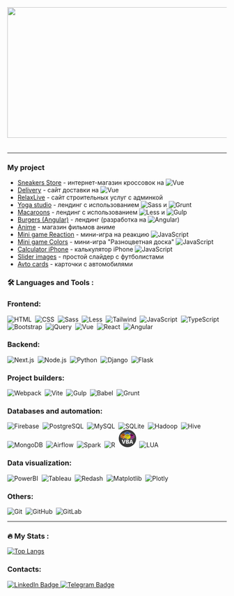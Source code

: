 <div id="header" align="center">
  <div align="center">
    <img src="https://media.giphy.com/media/dWesBcTLavkZuG35MI/giphy.gif" width="600" height="300"/>
  </div>
  <img src="https://komarev.com/ghpvc/?username=PSKutergin&style=flat-square&color=blue" alt=""/>
</div>

<!--
**PSKutergin/PSKutergin** is a ✨ _special_ ✨ repository because its `README.md` (this file) appears on your GitHub profile.

Here are some ideas to get you started:

- 🔭 I’m currently working on ...
- 🌱 I’m currently learning ...
- 👯 I’m looking to collaborate on ...
- 🤔 I’m looking for help with ...
- 💬 Ask me about ...
- 📫 How to reach me: ...
- 😄 Pronouns: ...
- ⚡ Fun fact: ...
-->

---

### My project

+ [Sneakers Store](https://pskutergin.github.io/vue-sneakers/) - интернет-магазин кроссовок на <img src="https://skillicons.dev/icons?i=vue" title="Vue" alt="Vue" width="20" height="20"/>&nbsp; </br>
+ [Delivery](https://pskutergin.github.io/vue-delivery/) - сайт доставки на <img src="https://skillicons.dev/icons?i=vue" title="Vue" alt="Vue" width="20" height="20"/>&nbsp; </br>
+ [RelaxLive](https://pskutergin.github.io/RelaxLive/) - сайт строительных услуг с админкой </br>
+ [Yoga studio](https://pskutergin.github.io/soulYoga/) - лендинг с использованием <img src="https://skillicons.dev/icons?i=sass" title="Sass" alt="Sass" width="20" height="20"/> и <img src="https://cdn.icon-icons.com/icons2/2415/PNG/512/grunt_original_logo_icon_146488.png" title="Grunt" alt="Grunt" width="20" height="20"/> </br>
+ [Macaroons](https://pskutergin.github.io/Macaroons/) - лендинг с использованием <img src="https://cdn.icon-icons.com/icons2/2415/PNG/512/less_plain_wordmark_logo_icon_146437.png" title="Less" alt="Less" width="20" height="20"/> и <img src="https://skillicons.dev/icons?i=gulp" title="Gulp" alt="Gulp" width="20" height="20"/> </br>
+ [Burgers (Angular)](https://pskutergin.github.io/burgers/) - лендинг (разработка на <img src="https://skillicons.dev/icons?i=angular" title="Angular" alt="Angular" width="20" height="20"/>) </br>
+ [Anime](https://pskutergin.github.io/Anime/) - магазин фильмов аниме </br>
+ [Mini game Reaction](https://pskutergin.github.io/AIM_Game/) - мини-игра на реакцию <img src="https://skillicons.dev/icons?i=js" title="JavaScript" alt="JavaScript" width="20" height="20"/> </br>
+ [Mini game Colors](https://pskutergin.github.io/Mini_game/) - мини-игра "Разноцветная доска" <img src="https://skillicons.dev/icons?i=js" title="JavaScript" alt="JavaScript" width="20" height="20"/> </br>
+ [Calculator iPhone](https://pskutergin.github.io/iPhone_Calc/) - калькулятор iPhone <img src="https://skillicons.dev/icons?i=js" title="JavaScript" alt="JavaScript" width="20" height="20"/> </br>
+ [Slider images](https://pskutergin.github.io/Slider_img/) - простой слайдер с футболистами </br>
+ [Avto cards](https://pskutergin.github.io/Cards/) - карточки с автомобилями </br>

### :hammer_and_wrench: Languages and Tools :
<div>
  <div>
    <h3>Frontend:</h3>
    <img src="https://skillicons.dev/icons?i=html" title="HTML5" alt="HTML" width="40" height="40"/>&nbsp;
    <img src="https://skillicons.dev/icons?i=css"  title="CSS3" alt="CSS" width="40" height="40"/>&nbsp;
    <img src="https://skillicons.dev/icons?i=sass" title="Sass" alt="Sass" width="40" height="40"/>&nbsp;
    <img src="https://cdn.icon-icons.com/icons2/2415/PNG/512/less_plain_wordmark_logo_icon_146437.png" title="Less" alt="Less" width="40" height="40"/>&nbsp;
    <img src="https://skillicons.dev/icons?i=tailwind" title="Tailwind" alt="Tailwind" width="40" height="40"/>&nbsp;
    <img src="https://skillicons.dev/icons?i=js" title="JavaScript" alt="JavaScript" width="40" height="40"/>&nbsp;
    <img src="https://skillicons.dev/icons?i=ts" title="TypeScript" alt="TypeScript" width="40" height="40"/>&nbsp;
    <img src="https://skillicons.dev/icons?i=bootstrap" title="Bootstrap" alt="Bootstrap" width="40" height="40"/>&nbsp;
    <img src="https://skillicons.dev/icons?i=jquery" title="jQuery" alt="jQuery" width="40" height="40"/>&nbsp;
    <img src="https://skillicons.dev/icons?i=vue" title="Vue" alt="Vue" width="40" height="40"/>&nbsp;
    <img src="https://skillicons.dev/icons?i=react" title="React" alt="React" width="40" height="40"/>&nbsp;
    <img src="https://skillicons.dev/icons?i=angular" title="Angular" alt="Angular" width="40" height="40"/>&nbsp;
  </div>
  <div>
    <h3>Backend:</h3>
    <img src="https://skillicons.dev/icons?i=nextjs" title="Next.js" alt="Next.js" width="40" height="40"/>&nbsp;
    <img src="https://skillicons.dev/icons?i=nodejs" title="Node.js" alt="Node.js" width="40" height="40"/>&nbsp;
    <img src="https://skillicons.dev/icons?i=py" title="Python" alt="Python" width="40" height="40"/>&nbsp;
    <img src="https://skillicons.dev/icons?i=django" title="Django" alt="Django" width="40" height="40"/>&nbsp;
    <img src="https://skillicons.dev/icons?i=flask" title="Flask" alt="Flask" width="40" height="40"/>&nbsp;
  </div>
  <div>
    <h3>Project builders:</h3>
    <img src="https://skillicons.dev/icons?i=webpack" title="Webpack" alt="Webpack" width="40" height="40"/>&nbsp;
    <img src="https://skillicons.dev/icons?i=vite" title="Vite" alt="Vite" width="40" height="40"/>&nbsp;
    <img src="https://skillicons.dev/icons?i=gulp" title="Gulp" alt="Gulp" width="40" height="40"/>&nbsp;
    <img src="https://skillicons.dev/icons?i=babel" title="Babel" alt="Babel" width="40" height="40"/>&nbsp;
    <img src="https://cdn.icon-icons.com/icons2/2415/PNG/512/grunt_original_logo_icon_146488.png" title="Grunt" alt="Grunt" width="40" height="40"/>&nbsp;
  </div>
  <div>
    <h3>Databases and automation:</h3>
    <img src="https://skillicons.dev/icons?i=firebase" title="Firebase" alt="Firebase" width="40" height="40"/>&nbsp;
    <img src="https://skillicons.dev/icons?i=postgres" title="PostgreSQL" alt="PostgreSQL" width="40" height="40"/>&nbsp;
    <img src="https://skillicons.dev/icons?i=mysql" title="MySQL" alt="MySQL" width="40" height="40"/>&nbsp;
    <img src="https://skillicons.dev/icons?i=sqlite" title="SQLite" alt="SQLite" width="40" height="40"/>&nbsp;
    <img src="https://cdn.icon-icons.com/icons2/2699/PNG/512/apache_hadoop_logo_icon_169586.png" title="Hadoop" alt="Hadoop" width="40" height="40"/>&nbsp;
    <img src="https://cdn.icon-icons.com/icons2/2699/PNG/512/apache_hive_logo_icon_167867.png" title="Hive" alt="Hive" width="40" height="40"/>&nbsp;
    <img src="https://skillicons.dev/icons?i=mongodb" title="MongoDB" alt="MongoDB" width="40" height="40"/>&nbsp;
    <img src="https://static-00.iconduck.com/assets.00/airflow-icon-512x512-tpr318yf.png" title="Airflow" alt="Airflow" width="40" height="40"/>&nbsp;
    <img src="https://cdn.icon-icons.com/icons2/2699/PNG/512/apache_spark_logo_icon_170560.png" title="Spark" alt="Spark" width="40" height="40"/>&nbsp;
    <img src="https://skillicons.dev/icons?i=r" title="R" alt="R" width="40" height="40"/>&nbsp;
    <img src="https://raw.githubusercontent.com/github/explore/71e4a0fc524fd1d7a0d9a940aa6b91f31458a87b/topics/vba/vba.png" title="VBA" alt="VBA" width="40" height="40"/>&nbsp;
    <img src="https://skillicons.dev/icons?i=lua" title="LUA" alt="LUA" width="40" height="40"/>&nbsp;
  </div>
  <div>
    <h3>Data visualization:</h3>
    <img src="https://www.pngmart.com/files/23/Power-Bi-Logo-PNG-File.png" title="PowerBI" alt="PowerBI" width="40" height="40"/>&nbsp;
    <img src="https://nextviewconsulting.com/sites/default/files/styles/large/public/icons/logo-tableau-cirkel.png" title="Tableau" alt="Tableau" width="40" height="40"/>&nbsp;
    <img src="https://asset.brandfetch.io/idmq1uuJbI/idWlbrYIGU.svg" title="Redash" alt="Redash" width="40" height="40"/>&nbsp;
    <img src="https://asset.brandfetch.io/idbyoKq4tZ/idvwpDn6Co.png" title="Matplotlib" alt="Matplotlib" width="40" height="40"/>&nbsp;
    <img src="https://asset.brandfetch.io/idwPNp71Xw/id642wtAgP.jpeg" title="Plotly" alt="Plotly" width="40" height="40"/>&nbsp;
  </div>
  <div>
    <h3>Others:</h3>
    <img src="https://skillicons.dev/icons?i=git" title="Git" alt="Git" width="40" height="40"/>&nbsp;
    <img src="https://skillicons.dev/icons?i=github" title="GitHub" alt="GitHub" width="40" height="40"/>&nbsp;
    <img src="https://skillicons.dev/icons?i=gitlab" title="GitLab" alt="GitLab" width="40" height="40"/>&nbsp;
  </div>
</div>

---

### :fire: My Stats :
<!-- [![GitHub Streak](http://github-readme-streak-stats.herokuapp.com?user=PSKutergin&theme=dark&background=000000)](https://git.io/streak-stats)
<br/> -->
[![Top Langs](https://github-readme-stats.vercel.app/api/top-langs/?username=PSKutergin&langs_count=20&layout=compact&theme=vision-friendly-dark)](https://github.com/anuraghazra/github-readme-stats)

### Contacts:
<div id="badges">
  <a href="https://www.linkedin.com/in/pavel-kutergin">
    <img src="https://img.shields.io/badge/LinkedIn-blue?style=for-the-badge&logo=linkedin&logoColor=white" alt="LinkedIn Badge"/>
  </a>
  <a href="https://t.me/p_kutergin">
    <img src="https://img.shields.io/badge/Telegram-blue?style=for-the-badge&logo=telegram&logoColor=white" alt="Telegram Badge"/>
  </a>
</div>
